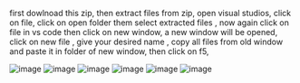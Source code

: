 first dowlnoad this zip,
then extract files from zip,
open visual studios,
click on file,
click on open folder them select extracted files ,
now again click on file in vs code then click on new window,
a new window will be opened,
click on new file ,
give your desired name ,
copy all files from old window and paste it in folder of new window,
then click on f5,

![image](https://github.com/user-attachments/assets/26b711c6-09f7-409d-a2af-1e2c6bd97642)
![image](https://github.com/user-attachments/assets/78b2c6e1-d1e7-4b1a-9b0e-408ad895635f)
![image](https://github.com/user-attachments/assets/c70c354d-ab3e-4939-b9f4-a6ef8ef32d8b)
![image](https://github.com/user-attachments/assets/855d4f74-9c1e-4e69-95ff-4b3b271e1d1f)
![image](https://github.com/user-attachments/assets/b86a9304-aeb1-484f-a3ea-8b1be14711eb)
![image](https://github.com/user-attachments/assets/7a1f868b-1e97-4cca-8311-79b813c98c74)
